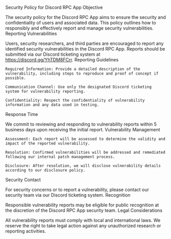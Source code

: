 Security Policy for Discord RPC App
Objective

The security policy for the Discord RPC App aims to ensure the security and confidentiality of users and associated data. This policy outlines how to responsibly and effectively report and manage security vulnerabilities.
Reporting Vulnerabilities

Users, security researchers, and third parties are encouraged to report any identified security vulnerabilities in the Discord RPC App. Reports should be submitted via our Discord ticketing system at https://discord.gg/YhTDM8FCrr.
Reporting Guidelines

    Required Information: Provide a detailed description of the vulnerability, including steps to reproduce and proof of concept if possible.

    Communication Channel: Use only the designated Discord ticketing system for vulnerability reporting.

    Confidentiality: Respect the confidentiality of vulnerability information and any data used in testing.

Response Time

We commit to reviewing and responding to vulnerability reports within 5 business days upon receiving the initial report.
Vulnerability Management

    Assessment: Each report will be assessed to determine the validity and impact of the reported vulnerability.

    Resolution: Confirmed vulnerabilities will be addressed and remediated following our internal patch management process.

    Disclosure: After resolution, we will disclose vulnerability details according to our disclosure policy.

Security Contact

For security concerns or to report a vulnerability, please contact our security team via our Discord ticketing system.
Recognition

Responsible vulnerability reports may be eligible for public recognition at the discretion of the Discord RPC App security team.
Legal Considerations

All vulnerability reports must comply with local and international laws. We reserve the right to take legal action against any unauthorized research or reporting activities.
